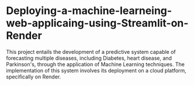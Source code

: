 # Deploying-a-machine-learneing-web-applicaing-using-Streamlit-on-Render

This project entails the development of a predictive system capable of forecasting multiple diseases, including Diabetes, heart disease, and Parkinson's, through the application of Machine Learning techniques. The implementation of this system involves its deployment on a cloud platform, specifically on Render.
